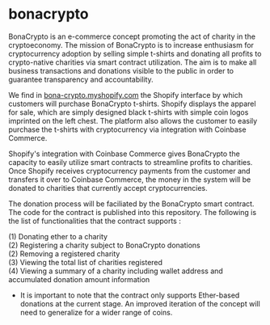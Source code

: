 # bonacrypto

BonaCrypto is an e-commerce concept promoting the act of charity in the cryptoeconomy. The mission of BonaCrypto is to increase enthusiasm for cryptocurrency adoption by selling simple t-shirts and donating all profits to crypto-native charities via smart contract utilization. The aim is to make all business transactions and donations visible to the public in order to guarantee transparency and accountability. 

We find in [bona-crypto.myshopify.com](url) the Shopify interface by which customers will purchase BonaCrypto t-shirts. Shopify displays the apparel for sale, which are simply designed black t-shirts with simple coin logos imprinted on the left chest. The platform also allows the customer to easily purchase the t-shirts with cryptocurrency via integration with Coinbase Commerce. 

Shopify's integration with Coinbase Commerce gives BonaCrypto the capacity to easily utilize smart contracts to streamline profits to charities. Once Shopify receives cryptocurrency payments from the customer and transfers it over to Coinbase Commerce, the money in the system will be donated to charities that currently accept cryptocurrencies. 

The donation process will be faciliated by the BonaCrypto smart contract. The code for the contract is published into this repository. The following is the list of functionalities that the contract supports : 

(1) Donating ether to a charity  
(2) Registering a charity subject to BonaCrypto donations  
(2) Removing a registered charity  
(3) Viewing the total list of charities registered  
(4) Viewing a summary of a charity including wallet address and accumulated donation amount information  
  
* It is important to note that the contract only supports Ether-based donations at the current stage. An improved iteration of the concept will need to generalize for a wider range of coins. 

